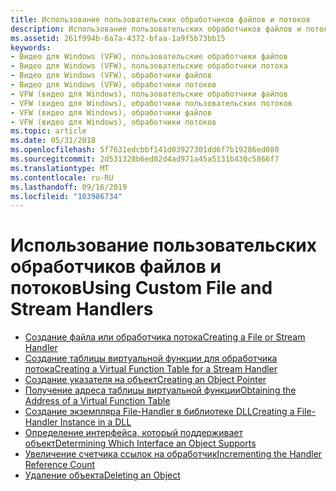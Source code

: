 ```yaml
---
title: Использование пользовательских обработчиков файлов и потоков
description: Использование пользовательских обработчиков файлов и потоков
ms.assetid: 261f994b-6a7a-4372-bfaa-1a9f5b73bb15
keywords:
- Видео для Windows (VFW), пользовательские обработчики файлов
- Видео для Windows (VFW), пользовательские обработчики потока
- Видео для Windows (VFW), обработчики файлов
- Видео для Windows (VFW), обработчики потоков
- VFW (видео для Windows), пользовательские обработчики файлов
- VFW (видео для Windows), обработчики пользовательских потоков
- VFW (видео для Windows), обработчики файлов
- VFW (видео для Windows), обработчики потоков
ms.topic: article
ms.date: 05/31/2018
ms.openlocfilehash: 5f7631edcbbf141d03927301dd6f7b19286ed080
ms.sourcegitcommit: 2d531328b6ed82d4ad971a45a5131b430c5866f7
ms.translationtype: MT
ms.contentlocale: ru-RU
ms.lasthandoff: 09/16/2019
ms.locfileid: "103986734"
---
```

# <a name="using-custom-file-and-stream-handlers"></a><span data-ttu-id="fb6f2-111">Использование пользовательских обработчиков файлов и потоков</span><span class="sxs-lookup"><span data-stu-id="fb6f2-111">Using Custom File and Stream Handlers</span></span>

-   [<span data-ttu-id="fb6f2-112">Создание файла или обработчика потока</span><span class="sxs-lookup"><span data-stu-id="fb6f2-112">Creating a File or Stream Handler</span></span>](creating-a-file-or-stream-handler.md)
-   [<span data-ttu-id="fb6f2-113">Создание таблицы виртуальной функции для обработчика потока</span><span class="sxs-lookup"><span data-stu-id="fb6f2-113">Creating a Virtual Function Table for a Stream Handler</span></span>](creating-a-virtual-function-table-for-a-stream-handler.md)
-   [<span data-ttu-id="fb6f2-114">Создание указателя на объект</span><span class="sxs-lookup"><span data-stu-id="fb6f2-114">Creating an Object Pointer</span></span>](creating-an-object-pointer.md)
-   [<span data-ttu-id="fb6f2-115">Получение адреса таблицы виртуальной функции</span><span class="sxs-lookup"><span data-stu-id="fb6f2-115">Obtaining the Address of a Virtual Function Table</span></span>](obtaining-the-address-of-a-virtual-function-table.md)
-   [<span data-ttu-id="fb6f2-116">Создание экземпляра File-Handler в библиотеке DLL</span><span class="sxs-lookup"><span data-stu-id="fb6f2-116">Creating a File-Handler Instance in a DLL</span></span>](creating-a-file-handler-instance-in-a-dll.md)
-   [<span data-ttu-id="fb6f2-117">Определение интерфейса, который поддерживает объект</span><span class="sxs-lookup"><span data-stu-id="fb6f2-117">Determining Which Interface an Object Supports</span></span>](determining-which-interface-an-object-supports.md)
-   [<span data-ttu-id="fb6f2-118">Увеличение счетчика ссылок на обработчик</span><span class="sxs-lookup"><span data-stu-id="fb6f2-118">Incrementing the Handler Reference Count</span></span>](incrementing-the-handler-reference-count.md)
-   [<span data-ttu-id="fb6f2-119">Удаление объекта</span><span class="sxs-lookup"><span data-stu-id="fb6f2-119">Deleting an Object</span></span>](deleting-an-object.md)

 

 





